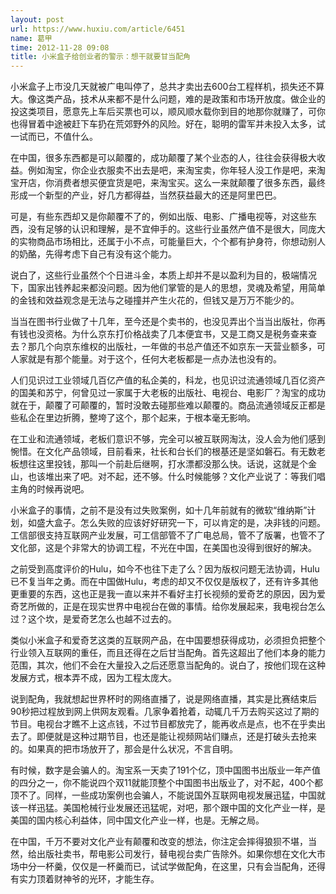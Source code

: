```yaml
---
layout: post
url: https://www.huxiu.com/article/6451
name: 葛甲
time: 2012-11-28 09:08
title: 小米盒子给创业者的警示：想干就要甘当配角
---
```

小米盒子上市没几天就被广电叫停了，总共才卖出去600台工程样机，损失还不算大。像这类产品，技术从来都不是什么问题，难的是政策和市场开放度。做企业的投这类项目，愿意先上车后买票也可以，顺风顺水载你到目的地那你就赚了，可你也得冒着中途被赶下车扔在荒郊野外的风险。好在，聪明的雷军并未投入太多，试一试而已，不值什么。

在中国，很多东西都是可以颠覆的，成功颠覆了某个业态的人，往往会获得极大收益。例如淘宝，你企业衣服卖不出去是吧，来淘宝卖，你年轻人没工作是吧，来淘宝开店，你消费者想买便宜货是吧，来淘宝买。这么一来就颠覆了很多东西，最终形成一个新型的产业，好几方都得益，当然获益最大的还是阿里巴巴。

可是，有些东西却又是你颠覆不了的，例如出版、电影、广播电视等，对这些东西，没有足够的认识和理解，是不宜伸手的。这些行业虽然产值不是很大，同庞大的实物商品市场相比，还属于小不点，可能量巨大，个个都有护身符，你想动别人的奶酪，先得考虑下自己有没有这个能力。

说白了，这些行业虽然个个日进斗金，本质上却并不是以盈利为目的，极端情况下，国家出钱养起来都没问题。因为他们掌管的是人的思想，灵魂及希望，用简单的金钱和效益观念是无法与之碰撞并产生火花的，但钱又是万万不能少的。

当当在图书行业做了十几年，至今还是个卖书的，也没见弄出个当当出版社，你再有钱也没资格。为什么京东打价格战卖了几本便宜书，又是工商又是税务查来查去？那几个向京东维权的出版社，一年做的书总产值还不如京东一天营业额多，可人家就是有那个能量。对于这个，任何大老板都是一点办法也没有的。

人们见识过工业领域几百亿产值的私企美的，科龙，也见识过流通领域几百亿资产的国美和苏宁，何曾见过一家属于大老板的出版社、电视台、电影厂？淘宝的成功就在于，颠覆了可颠覆的，暂时没敢去碰那些难以颠覆的。商品流通领域反正都是些私企在里边折腾，整垮了这个，那个起来，于根本毫无影响。

在工业和流通领域，老板们意识不够，完全可以被互联网淘汰，没人会为他们感到惋惜。在文化产品领域，目前看来，社长和台长们的根基还是坚如磐石。有无数老板想往这里投钱，那叫一个前赴后继啊，打水漂都没那么快。话说，这就是个金山，也该堆出来了吧。对不起，还不够。什么时候能够？文化产业说了：等我们唱主角的时候再说吧。

小米盒子的事情，之前不是没有过失败案例，如十几年前就有的微软“维纳斯”计划，如盛大盒子。怎么失败的应该好好研究一下，可以肯定的是，决非钱的问题。工信部很支持互联网产业发展，可工信部管不了广电总局，管不了版署，也管不了文化部，这是个非常大的协调工程，不光在中国，在美国也没得到很好的解决。

之前受到高度评价的Hulu，如今不也往下走了么？因为版权问题无法协调，Hulu已不复当年之勇。而在中国做Hulu，考虑的却又不仅仅是版权了，还有许多其他更重要的东西，这也正是我一直以来并不看好主打长视频的爱奇艺的原因，因为爱奇艺所做的，正是在现实世界中电视台在做的事情。给你发展起来，我电视台怎么过？这个坎，是爱奇艺怎么也越不过去的。

类似小米盒子和爱奇艺这类的互联网产品，在中国要想获得成功，必须担负把整个行业领入互联网的重任，而且还得在之后甘当配角。首先这超出了他们本身的能力范围，其次，他们不会在大量投入之后还愿意当配角的。说白了，按他们现在这种发展方式，根本弄不成，因为工程太庞大。

说到配角，我就想起世界杯时的网络直播了，说是网络直播，其实是比赛结束后90秒把过程放到网上供网友观看。几家争着抢着，动辄几千万去购买这过了期的节目。电视台才瞧不上这点钱，不过节目都放完了，能再收点是点，也不在乎卖出去了。即便就是这种过期节目，也还是能让视频网站们赚点，还是打破头去抢来的。如果真的把市场放开了，那会是什么状况，不言自明。

有时候，数字是会骗人的。淘宝系一天卖了191个亿，顶中国图书出版业一年产值的四分之一，你不能说四个双11就能顶整个中国图书出版业了，对不起，400个都顶不了。同样，一些成功案例也会骗人，不能说国外互联网电视发展迅猛，中国就该一样迅猛。美国枪械行业发展还迅猛呢，对吧，那个跟中国的文化产业一样，是美国的国内核心利益体，同中国文化产业一样，也是。无解之局。

在中国，千万不要对文化产业有颠覆和改变的想法，你注定会摔得狼狈不堪，当然，给出版社卖书，帮电影公司发行，替电视台卖广告除外。如果你想在文化大市场中分一杯羹，仅仅是一杯羹而已，试试学做配角，在这里，只有会当配角，还得有实力顶着财神爷的光环，才能生存。

